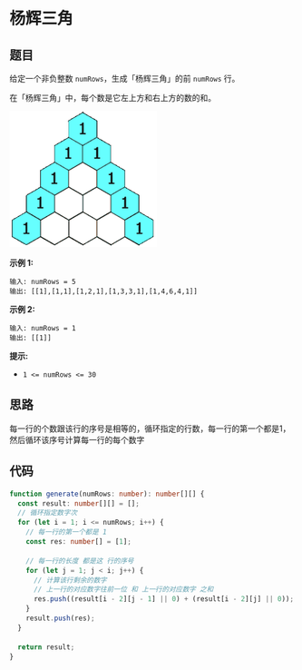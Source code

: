 # 杨辉三角

## 题目

给定一个非负整数 `numRows`，生成「杨辉三角」的前 `numRows` 行。

在「杨辉三角」中，每个数是它左上方和右上方的数的和。

<img src="./imgs/1626927345-DZmfxB-PascalTriangleAnimated2.gif" />

**示例 1:**

```
输入: numRows = 5
输出: [[1],[1,1],[1,2,1],[1,3,3,1],[1,4,6,4,1]]
```

**示例 2:**

```
输入: numRows = 1
输出: [[1]]
```

**提示:**

- `1 <= numRows <= 30`

## 思路

每一行的个数跟该行的序号是相等的，循环指定的行数，每一行的第一个都是1，然后循环该序号计算每一行的每个数字

## 代码

```ts
function generate(numRows: number): number[][] {
  const result: number[][] = [];
  // 循环指定数字次
  for (let i = 1; i <= numRows; i++) {
    // 每一行的第一个都是 1
    const res: number[] = [1];

    // 每一行的长度 都是这 行的序号
    for (let j = 1; j < i; j++) {
      // 计算该行剩余的数字
      // 上一行的对应数字往前一位 和 上一行的对应数字 之和
      res.push((result[i - 2][j - 1] || 0) + (result[i - 2][j] || 0));
    }
    result.push(res);
  }

  return result;
}
```
